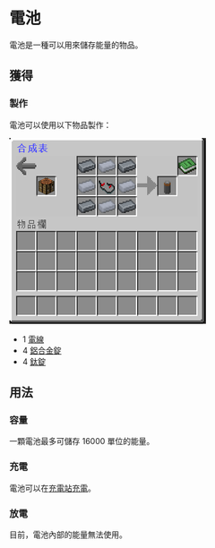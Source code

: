 # 電池

電池是一種可以用來儲存能量的物品。

## 獲得

### 製作

電池可以使用以下物品製作：

![](<../.gitbook/assets/image (205).png>)

* 1 [電線](wire.md)
* 4 [鋁合金錠](aluminium-alloy-ingot.md)
* 4 [鈦錠](titanium-ingot.md)

## 用法

### 容量

一顆電池最多可儲存 16000 單位的能量。

### 充電

電池可以在[充電站充電](Charging-Station.md)。

### 放電

目前，電池內部的能量無法使用。
